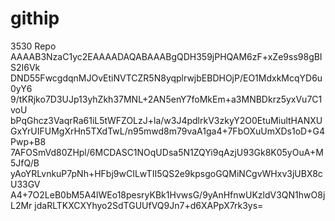 # githip
3530 Repo
AAAAB3NzaC1yc2EAAAADAQABAAABgQDH359jPHQAM6zF+xZe9ss98gBIS2I6Vk
DND55FwcgdqnMJOvEtiNVTCZR5N8yqplrwjbEBDHOjP/EO1MdxkMcqYD6u0yY6
9/tKRjko7D3UJp13yhZkh37MNL+2AN5enY7foMkEm+a3MNBDkrz5yxVu7C1voU
bPqGhcz3VaqrRa61iL5tWFZOLzJ+la/w3J4pdlrkV3zkyY2O0EtuMiultHANXU
GxYrUIFUMgXrHn5TXdTwL/n95mwd8m79vaA1ga4+7FbOXuUmXDs1oD+G4Pwp+B8
7AFOSmVd80ZHpl/6MCDASC1NOqUDsa5N1ZQYi9qAzjU93Gk8K05yOuA+M5JfQ/B
yAoYRLvnkuP7pNh+HFbj9wCILwTII5QS2e9kpsgoGQMiNCgvWHxv3jUBX8cU33GV
A4+7O2LeB0bM5A4lWEo18pesryKBk1HvwsG/9yAnHfnwUKzldV3QN1hwO8jL2Mr
jdaRLTKXCXYhyo2SdTGUUfVQ9Jn7+d6XAPpX7rk3ys=


